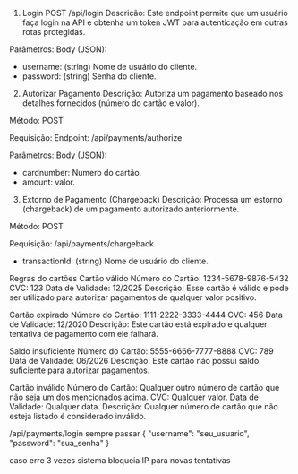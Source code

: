 1. Login
POST /api/login
Descrição:
Este endpoint permite que um usuário faça login na API e obtenha um token JWT para autenticação em outras rotas protegidas.

Parâmetros:
Body (JSON):
- username: (string) Nome de usuário do cliente.
- password: (string) Senha do cliente.


2. Autorizar Pagamento
Descrição:
Autoriza um pagamento baseado nos detalhes fornecidos (número do cartão e valor).

Método:
POST

Requisição:
Endpoint: /api/payments/authorize

Parâmetros:
Body (JSON):
- cardnumber: Numero do cartão.
- amount: valor.

3. Extorno de Pagamento (Chargeback)
Descrição:
Processa um estorno (chargeback) de um pagamento autorizado anteriormente.

Método:
POST

Requisição:
/api/payments/chargeback

- transactionId: (string) Nome de usuário do cliente.


Regras do cartões 
Cartão válido
Número do Cartão: 1234-5678-9876-5432
CVC: 123
Data de Validade: 12/2025
Descrição: Esse cartão é válido e pode ser utilizado para autorizar pagamentos de qualquer valor positivo.


 Cartão expirado
Número do Cartão: 1111-2222-3333-4444
CVC: 456
Data de Validade: 12/2020
Descrição: Este cartão está expirado e qualquer tentativa de pagamento com ele falhará.


Saldo insuficiente
Número do Cartão: 5555-6666-7777-8888
CVC: 789
Data de Validade: 06/2026
Descrição: Este cartão não possui saldo suficiente para autorizar pagamentos.


 Cartão inválido
Número do Cartão: Qualquer outro número de cartão que não seja um dos mencionados acima.
CVC: Qualquer valor.
Data de Validade: Qualquer data.
Descrição: Qualquer número de cartão que não esteja listado é considerado inválido.


/api/payments/login
sempre passar 
{
  "username": "seu_usuario",
  "password": "sua_senha"
}

caso erre 3 vezes sistema bloqueia IP para novas tentativas
